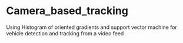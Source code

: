 # Camera_based_tracking
Using Histogram of oriented gradients and support vector machine for vehicle detection and tracking from a video feed

